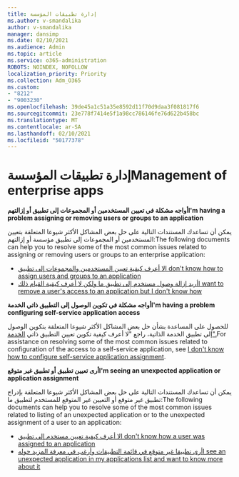 ```yaml
---
title: إدارة تطبيقات المؤسسة
ms.author: v-smandalika
author: v-smandalika
manager: dansimp
ms.date: 02/10/2021
ms.audience: Admin
ms.topic: article
ms.service: o365-administration
ROBOTS: NOINDEX, NOFOLLOW
localization_priority: Priority
ms.collection: Adm_O365
ms.custom:
- "8212"
- "9003230"
ms.openlocfilehash: 39de45a1c51a35e8592d11f70d9daa3f081817f6
ms.sourcegitcommit: 23e778f7414e5f1a98cc786146fe76d622b458bc
ms.translationtype: MT
ms.contentlocale: ar-SA
ms.lasthandoff: 02/10/2021
ms.locfileid: "50177378"
---
```

# <a name="management-of-enterprise-apps"></a><span data-ttu-id="d65cd-102">إدارة تطبيقات المؤسسة</span><span class="sxs-lookup"><span data-stu-id="d65cd-102">Management of enterprise apps</span></span>

<span data-ttu-id="d65cd-103">**أواجه مشكلة في تعيين المستخدمين أو المجموعات إلى تطبيق أو إزالتهم**</span><span class="sxs-lookup"><span data-stu-id="d65cd-103">**I'm having a problem assigning or removing users or groups to an application**</span></span>

<span data-ttu-id="d65cd-104">يمكن أن تساعدك المستندات التالية على حل بعض المشاكل الأكثر شيوعا المتعلقة بتعيين المستخدمين أو المجموعات إلى تطبيق مؤسسة أو إزالتهم:</span><span class="sxs-lookup"><span data-stu-id="d65cd-104">The following documents can help you to resolve some of the most common issues related to assigning or removing users or groups to an enterprise application:</span></span>

- [<span data-ttu-id="d65cd-105">لا أعرف كيفية تعيين المستخدمين والمجموعات إلى تطبيق</span><span class="sxs-lookup"><span data-stu-id="d65cd-105">I don't know how to assign users and groups to an application</span></span>](https://docs.microsoft.com/azure/active-directory/manage-apps/assign-user-or-group-access-portal)
- [<span data-ttu-id="d65cd-106">أريد إزالة وصول مستخدم إلى تطبيق ما ولكن لا أعرف كيفية القيام ذلك</span><span class="sxs-lookup"><span data-stu-id="d65cd-106">I want to remove a user's access to an application but I don't know how</span></span>](https://docs.microsoft.com/azure/active-directory/manage-apps/methods-for-removing-user-access)

<span data-ttu-id="d65cd-107">**أواجه مشكلة في تكوين الوصول إلى التطبيق ذاتي الخدمة**</span><span class="sxs-lookup"><span data-stu-id="d65cd-107">**I'm having a problem configuring self-service application access**</span></span>

<span data-ttu-id="d65cd-108">للحصول على المساعدة بشأن حل بعض المشاكل الأكثر شيوعا المتعلقة بتكوين الوصول إلى تطبيق الخدمة الذاتية، راجع "لا أعرف كيفية تكوين تعيين التطبيق ذاتي [الخدمة".](https://docs.microsoft.com/azure/active-directory/manage-apps/manage-self-service-access)</span><span class="sxs-lookup"><span data-stu-id="d65cd-108">For assistance on resolving some of the most common issues related to configuration of the access to a self-service application, see [I don't know how to configure self-service application assignment](https://docs.microsoft.com/azure/active-directory/manage-apps/manage-self-service-access).</span></span>

<span data-ttu-id="d65cd-109">**أرى تعيين تطبيق أو تطبيق غير متوقع**</span><span class="sxs-lookup"><span data-stu-id="d65cd-109">**I'm seeing an unexpected application or application assignment**</span></span>

<span data-ttu-id="d65cd-110">يمكن أن تساعدك المستندات التالية على حل بعض المشاكل الأكثر شيوعا المتعلقة بإدراج تطبيق غير متوقع أو التعيين غير المتوقع للمستخدم لتطبيق ما:</span><span class="sxs-lookup"><span data-stu-id="d65cd-110">The following documents can help you to resolve some of the most common issues related to listing of an unexpected application or to the unexpected assignment of a user to an application:</span></span>

- [<span data-ttu-id="d65cd-111">لا أعرف كيفية تعيين مستخدم إلى تطبيق</span><span class="sxs-lookup"><span data-stu-id="d65cd-111">I don't know how a user was assigned to an application</span></span>](https://docs.microsoft.com/azure/active-directory/manage-apps/ways-users-get-assigned-to-applications)
- [<span data-ttu-id="d65cd-112">أرى تطبيقا غير متوقع في قائمة التطبيقات وأرغب في معرفة المزيد حوله</span><span class="sxs-lookup"><span data-stu-id="d65cd-112">I see an unexpected application in my applications list and want to know more about it</span></span>](https://docs.microsoft.com/azure/active-directory/manage-apps/application-types)












